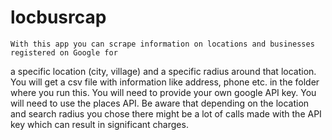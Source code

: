 # locbusrcap
	With this app you can scrape information on locations and businesses registered on Google for
a specific location (city, village) and a specific radius around that location. You will get a csv file with information like address, phone
etc. in the folder where you run this.
	You will need to provide your own google API key. You will need to use the places API. Be aware
that depending on the location and search radius you chose there might be a lot of calls made with
the API key which can result in significant charges.